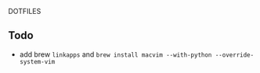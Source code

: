 DOTFILES

Todo
----
  - add brew `linkapps` and `brew install macvim --with-python --override-system-vim`
